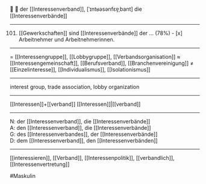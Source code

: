 🔵 🤝 der [[Interessenverband]], [ˈɪntʁəsənfɛɐ̯ˌbant]
die [[Interessenverbände]]

---
101. [[Gewerkschaften]] sind [[Interessenverbände]] der … (78%)
	- [x] Arbeitnehmer und Arbeitnehmerinnen.

---
= [[Interessengruppe]], [[Lobbygruppe]], [[Verbandsorganisation]]
≈ [[Interessengemeinschaft]], [[Berufsverband]], [[Branchenvereinigung]]
≠ [[Einzelinteresse]], [[Individualismus]], [[Isolationismus]]

---
interest group, trade association, lobby organization

---
[[Interessen]]+[[verband]]
[[Interes­sen]]|[[ver­band]]

---
N: der [[Interessenverband]], die [[Interessenverbände]]  
A: den [[Interessenverband]], die [[Interessenverbände]]  
G: des [[Interessenverbandes]], der [[Interessenverbände]]  
D: dem [[Interessenverband]], den [[Interessenverbänden]]  

---
[[interessieren]], [[Verband]], [[Interessenpolitik]], [[verbandlich]], [[Interessenvertretung]]

#Maskulin 